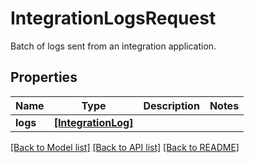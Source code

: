 # IntegrationLogsRequest

Batch of logs sent from an integration application.

## Properties
Name | Type | Description | Notes
------------ | ------------- | ------------- | -------------
**logs** | [**[IntegrationLog]**](IntegrationLog.md) |  | 

[[Back to Model list]](../README.md#documentation-for-models) [[Back to API list]](../README.md#documentation-for-api-endpoints) [[Back to README]](../README.md)


